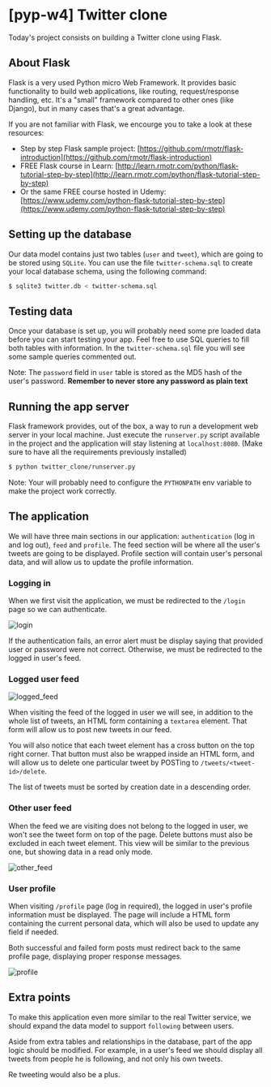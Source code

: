 # [pyp-w4] Twitter clone

Today's project consists on building a Twitter clone using Flask.

## About Flask

Flask is a very used Python micro Web Framework. It provides basic functionality to build web applications, like routing, request/response handling, etc. It's a "small" framework compared to other ones (like Django), but in many cases that's a great advantage.

If you are not familiar with Flask, we encourge you to take a look at these resources:
- Step by step Flask sample project: [https://github.com/rmotr/flask-introduction](https://github.com/rmotr/flask-introduction)
- FREE Flask course in Learn: [http://learn.rmotr.com/python/flask-tutorial-step-by-step](http://learn.rmotr.com/python/flask-tutorial-step-by-step)
- Or the same FREE course hosted in Udemy: [https://www.udemy.com/python-flask-tutorial-step-by-step](https://www.udemy.com/python-flask-tutorial-step-by-step)

## Setting up the database

Our data model contains just two tables (`user` and `tweet`), which are going to be stored using `SQLite`. You can use the file `twitter-schema.sql` to create your local database schema, using the following command:

```bash
$ sqlite3 twitter.db < twitter-schema.sql
```

## Testing data

Once your database is set up, you will probably need some pre loaded data before you can start testing your app. Feel free to use SQL queries to fill both tables with information. In the `twitter-schema.sql` file you will see some sample queries commented out.

Note: The `password` field in `user` table is stored as the MD5 hash of the user's password. **Remember to never store any password as plain text**

## Running the app server

Flask framework provides, out of the box, a way to run a development web server in your local machine. Just execute the `runserver.py` script available in the project and the application will stay listening at `localhost:8080`. (Make sure to have all the requirements previously installed)

```bash
$ python twitter_clone/runserver.py
```

Note: Your will probably need to configure the `PYTHONPATH` env variable to make the project work correctly.

## The application

We will have three main sections in our application: `authentication` (log in and log out), `feed` and `profile`. The feed section will be where all the user's tweets are going to be displayed. Profile section will contain user's personal data, and will allow us to update the profile information.

### Logging in

When we first visit the application, we must be redirected to the `/login` page so we can authenticate.

![login](http://i.imgur.com/amnheCL.png)

If the authentication fails, an error alert must be display saying that provided user or password were not correct. Otherwise, we must be redirected to the logged in user's feed.

### Logged user feed

![logged_feed](http://i.imgur.com/rxdkXTb.png)

When visiting the feed of the logged in user we will see, in addition to the whole list of tweets, an HTML form containing a `textarea` element. That form will allow us to post new tweets in our feed.

You will also notice that each tweet element has a cross button on the top right corner. That button must also be wrapped inside an HTML form, and will allow us to delete one particular tweet by POSTing to `/tweets/<tweet-id>/delete`.

The list of tweets must be sorted by creation date in a descending order.

### Other user feed

When the feed we are visiting does not belong to the logged in user, we won't see the tweet form on top of the page. Delete buttons must also be excluded in each tweet element. This view will be similar to the previous one, but showing data in a read only mode.

![other_feed](http://i.imgur.com/8uiPqAS.png)

### User profile

When visiting `/profile` page (log in required), the logged in user's profile information must be displayed. The page will include a HTML form containing the current personal data, which will also be used to update any field if needed.

Both successful and failed form posts must redirect back to the same profile page, displaying proper response messages.

![profile](http://i.imgur.com/6QG7hNA.png)


## Extra points

To make this application even more similar to the real Twitter service, we should expand the data model to support `following` between users.

Aside from extra tables and relationships in the database, part of the app logic should be modified. For example, in a user's feed we should display all tweets from people he is following, and not only his own tweets.

Re tweeting would also be a plus.
